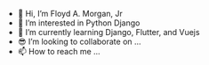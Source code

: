 - 👋 Hi, I’m Floyd A. Morgan, Jr
- 👀 I’m interested in Python Django
- 🌱 I’m currently learning Django, Flutter, and Vuejs 
- 😎 I’m looking to collaborate on ...
- 📫 How to reach me ...

<!---
gr1nch3/gr1nch3 is a ✨ special ✨ repository because its `README.md` (this file) appears on your GitHub profile.
You can click the Preview link to take a look at your changes.
--->
